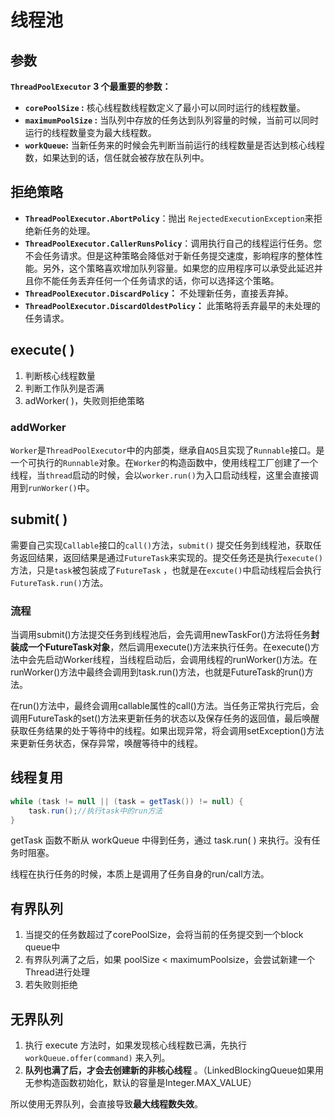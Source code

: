 # 线程池 

## 参数

**`ThreadPoolExecutor` 3 个最重要的参数：**

- **`corePoolSize` :** 核心线程数线程数定义了最小可以同时运行的线程数量。
- **`maximumPoolSize` :** 当队列中存放的任务达到队列容量的时候，当前可以同时运行的线程数量变为最大线程数。
- **`workQueue`:** 当新任务来的时候会先判断当前运行的线程数量是否达到核心线程数，如果达到的话，信任就会被存放在队列中。

## 拒绝策略

- **`ThreadPoolExecutor.AbortPolicy`**：抛出 `RejectedExecutionException`来拒绝新任务的处理。
- **`ThreadPoolExecutor.CallerRunsPolicy`**：调用执行自己的线程运行任务。您不会任务请求。但是这种策略会降低对于新任务提交速度，影响程序的整体性能。另外，这个策略喜欢增加队列容量。如果您的应用程序可以承受此延迟并且你不能任务丢弃任何一个任务请求的话，你可以选择这个策略。
- **`ThreadPoolExecutor.DiscardPolicy`：** 不处理新任务，直接丢弃掉。
- **`ThreadPoolExecutor.DiscardOldestPolicy`：** 此策略将丢弃最早的未处理的任务请求。



## execute( )

1. 判断核心线程数量
2. 判断工作队列是否满
3. adWorker( )，失败则拒绝策略

### addWorker

`Worker`是`ThreadPoolExecutor`中的内部类，继承自`AQS`且实现了`Runnable`接口。是一个可执行的`Runnable`对象。在`Worker`的构造函数中，使用线程工厂创建了一个线程，当`thread`启动的时候，会以`worker.run()`为入口启动线程，这里会直接调用到`runWorker()`中。



## submit( )

需要自己实现`Callable`接口的`call()`方法，`submit()` 提交任务到线程池，获取任务返回结果，返回结果是通过`FutureTask`来实现的。提交任务还是执行`execute()`方法，只是`task`被包装成了`FutureTask` ，也就是在`excute()`中启动线程后会执行`FutureTask.run()`方法。

### 流程

当调用submit()方法提交任务到线程池后，会先调用newTaskFor()方法将任务**封装成一个FutureTask对象**，然后调用execute()方法来执行任务。在execute()方法中会先启动Worker线程，当线程启动后，会调用线程的runWorker()方法。在runWorker()方法中最终会调用到task.run()方法，也就是FutureTask的run()方法。

在run()方法中，最终会调用callable属性的call()方法。当任务正常执行完后，会调用FutureTask的set()方法来更新任务的状态以及保存任务的返回值，最后唤醒获取任务结果的处于等待中的线程。如果出现异常，将会调用setException()方法来更新任务状态，保存异常，唤醒等待中的线程。

## 线程复用

```java
while (task != null || (task = getTask()) != null) {
	task.run();//执行task中的run方法
}
```

getTask 函数不断从 workQueue 中得到任务，通过 task.run( ) 来执行。没有任务时阻塞。

线程在执行任务的时候，本质上是调用了任务自身的run/call方法。



## 有界队列

1. 当提交的任务数超过了corePoolSize，会将当前的任务提交到一个block queue中
2. 有界队列满了之后，如果 poolSize < maximumPoolsize，会尝试新建一个Thread进行处理
3. 若失败则拒绝



## 无界队列

1. 执行 execute 方法时，如果发现核心线程数已满，先执行 `workQueue.offer(command)` 来入列。
2. **队列也满了后，才会去创建新的非核心线程** 。（LinkedBlockingQueue如果用无参构造函数初始化，默认的容量是Integer.MAX_VALUE）

所以使用无界队列，会直接导致**最大线程数失效**。

